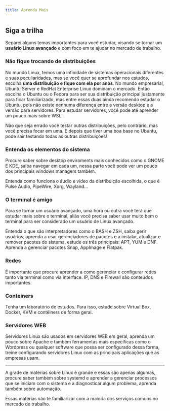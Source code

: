 ```yaml
--- 
title: Aprenda Mais
---
```


## Siga a trilha

Separei alguns temas importantes para você estudar, visando se tornar um **usuário Linux avançado** e com foco em te ajudar no mercado de trabalho.

### Não fique trocando de distribuições

No mundo Linux, temos uma infinidade de sistemas operacionais diferentes e suas peculiaridades, mas se você quer se aprofundar nos estudos, escolha **uma distribuição e fique com ela por anos**. No mundo empresarial, Ubuntu Server e RedHat Enterprise Linux dominam o mercado. Então escolha o Ubuntu ou o Fedora para ser sua distribuição principal justamente para ficar familiarizado, mas entre essas duas ainda recomendo estudar o Ubuntu, pois não existe nenhuma diferença entre a versão desktop e a versão para servidores. Para estudar servidores, você pode até aprender um pouco mais sobre WSL.

Não que seja errado você testar outras distribuições, pelo contrário, mas você precisa focar em uma. E depois que tiver uma boa base no Ubuntu, pode sair testando todas as outras distribuições!

### Entenda os elementos do sistema

Procure saber sobre desktop enviroments mais conhecidos como o GNOME E KDE, saiba navegar em cada um, nessa parte você pode ver um pouco dos principais windows managers também.

Entenda como funciona o áudio e vídeo da distribuição escolhida, o que é Pulse Audio, PipeWire, Xorg, Wayland...

### O terminal é amigo

Para se tornar um usuário avançado, uma hora ou outra você terá que estudar mais sobre o terminal, aliás você precisa saber usar muito bem o terminal para ser considerado um usuário de Linux avançado.

Entenda o que são interpretadores como o BASH e ZSH, saiba gerir usuários, aprenda a usar gerenciadores de pacotes e a instalar, atualizar e remover pacotes do sistema, estude os três principais: APT, YUM e DNF. Aprenda a gerenciar pacotes Snap, AppImage e Flatpak.

### Redes

É importante que procure aprender a como gerenciar e configurar redes tanto via terminal como via interface. IP, DNS e Firewall são conteúdos importantes.

### Conteiners

Tenha um laboratório de estudos. Para isso, estude sobre Virtual Box, Docker, KVM e contêiners de forma geral.

### Servidores WEB

Servidores Linux são usados em servidores WEB em geral, aprenda um pouco sobre Apache e também ferramentas mais específicas como o Wordpress ou qualquer software que possa ser configurado dessa forma, treine configurando servidores Linux com as principais aplicações que as empresas usam.

---
A grade de matérias sobre Linux é grande e essas são apenas algumas, procure saber também sobre systemd e aprender a gerenciar processos que se iniciam com o sistema e a diagnosticar algum problema, aprenda também sobre automação.

Essas matérias vão te familiarizar com a maioria dos serviços comuns no mercado de trabalho.

